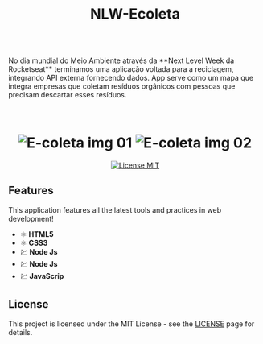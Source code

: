 # <h1 align="center">NLW-Ecoleta</h1>
<br>
<br>
<p>No dia mundial do Meio Ambiente através da **Next Level Week da Rocketseat** terminamos uma aplicação voltada para a reciclagem, 
  integrando API externa fornecendo dados. App serve como um mapa que integra empresas que coletam resíduos orgânicos com pessoas que     precisam descartar esses resíduos.</p>
  <br>
<h1 align="center">
  <img src="https://ik.imagekit.io/1n1swj1w28/NLW/Ecoleta_001_-nuq6ZDpj.png" alt="E-coleta img 01">
  <img src="https://ik.imagekit.io/1n1swj1w28/NLW/Ecoleta_002_IXynbiCQN.png" alt="E-coleta img 02">
</h1>
<p align="center">
  <a href="https://opensource.org/licenses/MIT">
    <img src="https://img.shields.io/badge/License-MIT-blue.svg" alt="License MIT">
  </a>
</p>

## Features
This application features all the latest tools and practices in web development!

- ⚛️ **HTML5** 
- ⚛️ **CSS3**
- 💹 **Node Js**
- 💹 **Node Js**
- 💹 **JavaScrip**

## License

This project is licensed under the MIT License - see the [LICENSE](https://opensource.org/licenses/MIT) page for details.
